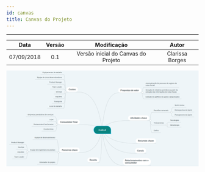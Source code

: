 ```yaml
---
id: canvas    
title: Canvas do Projeto
---
```


***

|Data| Versão |Modificação|Autor|
|:---:|:---:|:---:|:--:|
| 07/09/2018 |   0.1  | Versão inicial do Canvas do Projeto | Clarissa Borges |

![S1](assets/canvas.png "Canvas v 0.1")